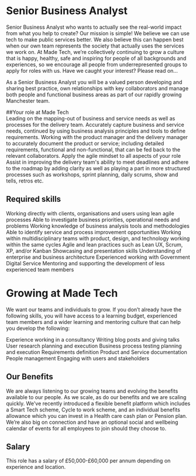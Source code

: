 # Senior Business Analyst

Senior Business Analyst who wants to actually see the real-world impact from what you help to create? Our mission is simple! We believe we can use tech to make public services better. We also believe this can happen best when our own team represents the society that actually uses the services we work on. At Made Tech, we’re collectively continuing to grow a culture that is happy, healthy, safe and inspiring for people of all backgrounds and experiences, so we encourage all people from underrepresented groups to apply for roles with us. Have we caught your interest? Please read on…
 
As a Senior Business Analyst you will be a valued person developing and sharing best practice, own relationships with key collaborators and manage both people and functional business areas as part of our rapidly growing Manchester team.

##Your role at Made Tech  
Leading on the mapping-out of business and service needs as well as processes for the delivery team.
Accurately capture business and service needs, continued by using business analysis principles and tools to define requirements.
Working with the product manager and the delivery manager to accurately document the product or service; including detailed requirements, functional and non-functional, that can be fed back to the relevant collaborators.
Apply the agile mindset to all aspects of your role
Assist in improving the delivery team's ability to meet deadlines and adhere to the roadmap by adding clarity as well as playing a part in more structured processes such as workshops, sprint planning, daily scrums, show and tells, retros etc. 

## Required skills

Working directly with clients, organisations and users using lean agile processes
Able to investigate business priorities, operational needs and problems
Working knowledge of business analysis tools and methodologies
Able to identify service and process improvement opportunities
Working within multidisciplinary teams with product, design, and technology working within the same cycles
Agile and lean practices such as Lean UX, Scrum, XP, and/or Kanban
Showcasing and presentation skills
Understanding of enterprise and business architecture
Experienced working with Government Digital Service
Mentoring and supporting the development of less experienced team members

# Growing at Made Tech

We want our teams and individuals to grow. If you don’t already have the following skills, you will have access to a learning budget, experienced team members and a wider learning and mentoring culture that can help you develop the following: 

Experience working in a consultancy
Writing blog posts and giving talks
User research planning and execution
Business process testing planning and execution
Requirements definition
Product and Service documentation
People management
Engaging with users and stakeholders


## Our Benefits

We are always listening to our growing teams and evolving the benefits available to our people.  As we scale, as do our benefits and we are scaling quickly. We've recently introduced a flexible benefit platform which includes a Smart Tech scheme, Cycle to work scheme, and an individual benefits allowance which you can invest in a Health care cash plan or Pension plan. We’re also big on connection and have an optional social and wellbeing calendar of events for all employees to join should they choose to. 

## Salary

This role has a salary of £50,000-£60,000 per annum depending on experience and location. 
